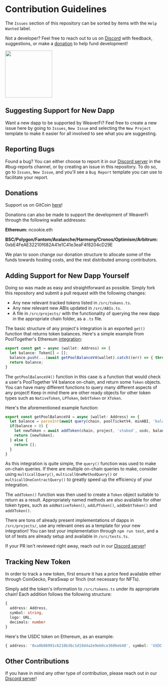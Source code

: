 # Contribution Guidelines

The `Issues` section of this repository can be sorted by items with the `Help Wanted` label.

Not a developer? Feel free to reach out to us on [Discord](https://discord.com/invite/DzADcq7y75) with feedback, suggestions, or make a [donation](#donations) to help fund development!

[<img width="150px" src="https://user-images.githubusercontent.com/3408362/174302052-6757cf66-f454-4298-b150-2df023ab69e8.png" />](https://discord.com/invite/DzADcq7y75)

## Suggesting Support for New Dapp

Want a new dapp to be supported by WeaverFi? Feel free to create a new issue here by going to `Issues`, `New Issue` and selecting the `New Project` template to make it easier for all involved to see what you are suggesting.

## Reporting Bugs

Found a bug? You can either choose to report it in our [Discord server](https://discord.com/invite/DzADcq7y75) in the #bug-reports channel, or by creating an issue in this repository. To do so, go to `Issues`, `New Issue`, and you'll see a `Bug Report` template you can use to facilitate your report.

## Donations

Support us on GitCoin [here](https://gitcoin.co/grants/5854/weaverfi-the-open-source-defi-portfolio-tracker)!

Donations can also be made to support the development of WeaverFi through the following wallet addresses:

**Ethereum:** ncookie.eth

**BSC/Polygon/Fantom/Avalanche/Harmony/Cronos/Optimism/Arbitrum:** 0xbE4FeAE32210f682A41e1C41e3eaF4f8204cD29E

We plan to soon change our donation structure to allocate some of the funds towards hosting costs, and the rest distributed among contributors.

## Adding Support for New Dapp Yourself

Doing so was made as easy and straightforward as possible. Simply fork this repository and submit a pull request with the following changes:

- Any new relevant tracked tokens listed in `/src/tokens.ts`.
- Any new relevant new ABIs updated in `/src/ABIs.ts`.
- A file in `/src/projects/` with the functionality of querying the new dapp in the appropriate chain folder, as a `.ts` file.

The basic structure of any project's integration is an exported `get()` function that returns token balances. Here's a simple example from PoolTogether's Ethereum [integration]('https://github.com/WeaverFi/weaverfi/blob/main/src/projects/eth/pooltogether.ts'):

```ts
export const get = async (wallet: Address) => {
  let balance: Token[] = [];
  balance.push(...(await getPoolBalanceV4(wallet).catch((err) => { throw new WeaverError(chain, project, 'getPoolBalanceV4()', err) })));
  return balance;
}
```

The `getPoolBalanceV4()` function in this case is a function that would check a user's PoolTogether V4 balance on-chain, and return some `Token` objects. You can have many different functions to query many different aspects of any project! Keep in mind there are other ready objects for other token types such as `NativeToken`, `LPToken`, `DebtToken` or `XToken`.

Here's the aforementioned example function:

```ts
export const getPoolBalanceV4 = async (wallet: Address) => {
  let balance = parseInt(await query(chain, poolTicketV4, minABI, 'balanceOf', [wallet]));
  if(balance > 0) {
    let newToken = await addToken(chain, project, 'staked', usdc, balance, wallet, poolDepositV4);
    return [newToken];
  } else {
    return [];
  }
}
```

As this integration is quite simple, the `query()` function was used to make on-chain queries. If there are multiple on-chain queries to make, consider using `multicallQuery()`, `multicallOneMethodQuery()` or `multicallOneContractQuery()` to greatly speed up the efficiency of your integration.

The `addToken()` function was then used to create a `Token` object suitable to return as a result. Appropriately named methods are also available for other token types, such as `addNativeToken()`, `addLPToken()`, `addDebtToken()` and `addXToken()`.

There are tons of already present implementations of dapps in `/src/projects/`, use any relevant ones as a template for your new integration! You can test your implementation through `npm run test`, and a lot of tests are already setup and available in `/src/tests.ts`.

If your PR isn't reviewed right away, reach out in our [Discord server](https://discord.com/invite/DzADcq7y75)!

## Tracking New Token

In order to track a new token, first ensure it has a price feed available either through CoinGecko, ParaSwap or 1Inch (not necessary for NFTs).

Simply add the token's information to `/src/tokens.ts` under its appropriate chain! Each addition follows the following structure:

```ts
{
  address: Address,
  symbol: string,
  logo: URL,
  decimals: number
}
```

Here's the USDC token on Ethereum, as an example:

```ts
{ address: '0xa0b86991c6218b36c1d19d4a2e9eb0ce3606eb48', symbol: 'USDC', logo: 'https://etherscan.io/token/images/centre-usdc_28.png', decimals: 6 }
```

## Other Contributions

If you have in mind any other type of contribution, please reach out in our [Discord server](https://discord.com/invite/DzADcq7y75)!
